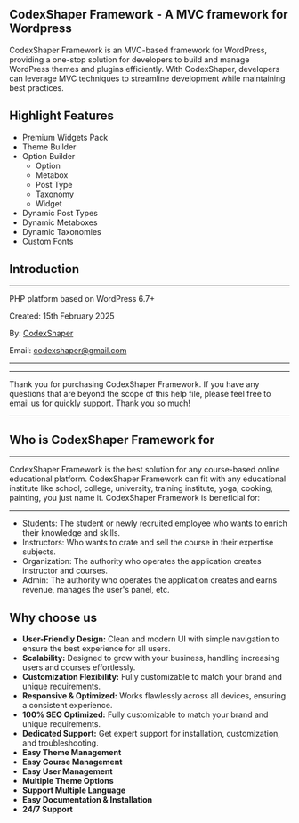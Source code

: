 ## CodexShaper Framework - A MVC framework for Wordpress

CodexShaper Framework is an MVC-based framework for WordPress, providing a one-stop solution 
for developers to build and manage WordPress themes and plugins efficiently. With CodexShaper, 
developers can leverage MVC techniques to streamline development while maintaining best practices.

## Highlight Features

- Premium Widgets Pack
- Theme Builder
- Option Builder
  - Option
  - Metabox
  - Post Type
  - Taxonomy
  - Widget
- Dynamic Post Types
- Dynamic Metaboxes
- Dynamic Taxonomies
- Custom Fonts

## Introduction

---

PHP platform based on WordPress 6.7+

Created: 15th February 2025

By: <a href="https://codexshaper.com" title="CodexShaper">CodexShaper</a>

Email: codexshaper@gmail.com

---

---

Thank you for purchasing CodexShaper Framework. If you have any questions that are beyond the scope of this help file, please feel free to email us for quickly support. Thank you so much!

---

## Who is CodexShaper Framework for

---

CodexShaper Framework is the best solution for any course-based online educational platform. CodexShaper Framework can fit with any educational institute like school, college, university, training institute, yoga, cooking, painting, you just name it. CodexShaper Framework is beneficial for:

---

- Students: The student or newly recruited employee who wants to enrich their knowledge and skills.
- Instructors: Who wants to crate and sell the course in their expertise subjects.
- Organization: The authority who operates the application creates instructor and courses.
- Admin: The authority who operates the application creates and earns revenue, manages the user's panel, etc.

## Why choose us

- <strong>User-Friendly Design:</strong> Clean and modern UI with simple navigation to ensure the best experience for all users.
- <strong>Scalability:</strong> Designed to grow with your business, handling increasing users and courses effortlessly.
- <strong>Customization Flexibility:</strong> Fully customizable to match your brand and unique requirements.
- <strong>Responsive & Optimized:</strong> Works flawlessly across all devices, ensuring a consistent experience.
- <strong>100% SEO Optimized:</strong> Fully customizable to match your brand and unique requirements.
- <strong>Dedicated Support:</strong> Get expert support for installation, customization, and troubleshooting.
- <strong>Easy Theme Management</strong>
- <strong>Easy Course Management</strong>
- <strong>Easy User Management</strong>
- <strong>Multiple Theme Options </strong>
- <strong>Support Multiple Language </strong>
- <strong>Easy Documentation & Installation</strong>
- <strong>24/7 Support</strong>
